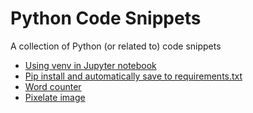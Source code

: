 # Python Code Snippets

A collection of Python (or related to) code snippets

- [Using venv in Jupyter notebook](https://github.com/farhanmasud/python-code-snippets/tree/master/venv-in-jupyter)
- [Pip install and automatically save to requirements.txt](https://github.com/farhanmasud/python-code-snippets/tree/master/pip-install-save)
- [Word counter](https://github.com/farhanmasud/python-code-snippets/tree/master/word-counter)
- [Pixelate image](https://github.com/farhanmasud/python-code-snippets/tree/master/pixelated-image)
